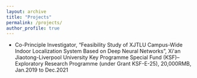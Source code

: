 ```yaml
---
layout: archive
title: "Projects"
permalink: /projects/
author_profile: true
---
```


* Co-Principle Investigator, “Feasibility Study of XJTLU Campus-Wide Indoor Localization System Based on Deep Neural Networks”, Xi'an Jiaotong-Liverpool University Key Programme Special Fund (KSF)–Exploratory Research Programme (under Grant KSF-E-25), 20,000RMB, Jan.2019 to Dec.2021
